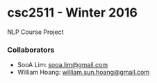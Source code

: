 # csc2511 - Winter 2016
NLP Course Project

### Collaborators
 - SooA Lim: sooa.lim@gmail.com
 - William Hoang:  william.sun.hoang@gmail.com 
